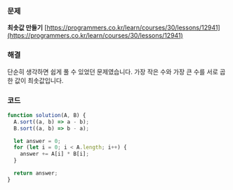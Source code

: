 ### 문제

**최솟값 만들기** [https://programmers.co.kr/learn/courses/30/lessons/12941](https://programmers.co.kr/learn/courses/30/lessons/12941)

### 해결

단순히 생각하면 쉽게 풀 수 있었던 문제였습니다. 가장 작은 수와 가장 큰 수를 서로 곱한 값이 최솟값입니다.

### 코드

```javascript
function solution(A, B) {
  A.sort((a, b) => a - b);
  B.sort((a, b) => b - a);

  let answer = 0;
  for (let i = 0; i < A.length; i++) {
    answer += A[i] * B[i];
  }

  return answer;
}
```
